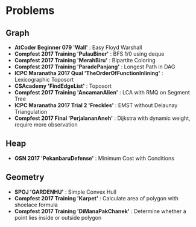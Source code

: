 # Problems

## Graph

* **AtCoder Beginner 079 'Wall'** : Easy Floyd Warshall
* **Compfest 2017 Training 'PulauBiner'** : BFS 1/0 using deque
* **Compfest 2017 Training 'MerahBiru'** : Bipartite Coloring
* **Compfest 2017 Training 'ParadePanjang'** : Longest Path in DAG
* **ICPC Maranatha 2017 Qual 'TheOrderOfFunctionInlining'** : Lexicographic Toposort
* **CSAcademy 'FindEdgeList'** : Toposort
* **Compfest 2017 Training 'AncamanAlien'** : LCA with RMQ on Segment Tree
* **ICPC Maranatha 2017 Trial 2 'Freckles'** : EMST without Delaunay Triangulation
* **Compfest 2017 Final 'PerjalananAneh'** : Dijkstra with dynamic weight, require more observation

## Heap

* **OSN 2017 'PekanbaruDefense'** : Minimum Cost with Conditions

## Geometry

* **SPOJ 'GARDENHU'** : Simple Convex Hull
* **Compfest 2017 Training 'Karpet'** : Calculate area of polygon with shoelace formula
* **Compfest 2017 Training 'DiManaPakChanek'** : Determine whether a point lies inside or outside polygon